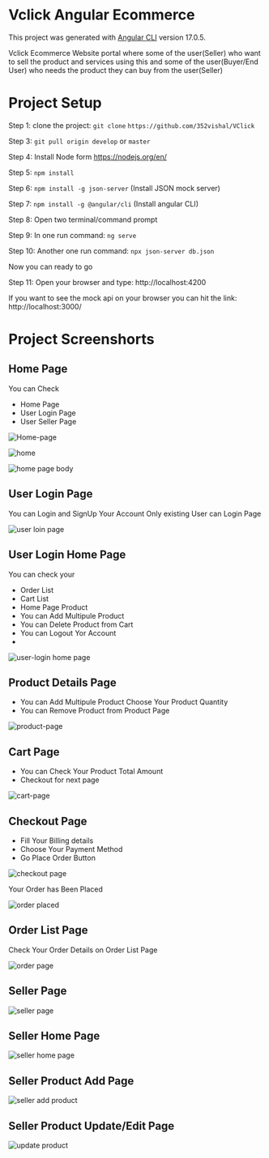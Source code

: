 # Vclick Angular Ecommerce 

This project was generated with [Angular CLI](https://github.com/angular/angular-cli) version 17.0.5.

Vclick Ecommerce Website portal where some of the user(Seller) who want to sell the product and services using this and some of the user(Buyer/End User) who needs the product they can buy from the user(Seller)

# Project Setup 

Step 1: clone the project: `git clone`
`https://github.com/352vishal/VClick`

Step 3: `git pull origin develop` or `master`

Step 4: Install Node form https://nodejs.org/en/

Step 5: `npm install`

Step 6: `npm install -g json-server` (Install JSON mock server)

Step 7: `npm install -g @angular/cli`  (Install angular CLI)

Step 8: Open two terminal/command prompt

Step 9: In one run command: `ng serve`

Step 10: Another one run command: `npx json-server db.json`

Now you can ready to go

Step 11: Open your browser and type: http://localhost:4200

If you want to see the mock api on your browser you can hit the link: http://localhost:3000/

# Project Screenshorts

## Home Page
You can Check
- Home Page
- User Login Page
- User Seller Page
  
![Home-page](https://github.com/352vishal/V-Click/assets/87866318/6352eb96-9c94-4a16-b438-2e1f517c6f43)


![home](https://github.com/352vishal/V-Click/assets/87866318/e658da50-b6ed-49c9-9b01-83abb7dd2a8c)


![home page body](https://github.com/352vishal/V-Click/assets/87866318/0dc7d5d5-8c30-467a-8ab1-b4f788b6ab8f)


## User Login Page
You can Login and SignUp Your Account
Only existing User can Login Page

![user loin page](https://github.com/352vishal/V-Click/assets/87866318/9963c7c6-6383-4d13-ac0f-a1805925f241)

## User Login Home Page
You can check your 
- Order List 
- Cart List
- Home Page Product
- You can Add Multipule Product
- You can Delete Product from Cart
- You can Logout Yor Account
- 
![user-login home page](https://github.com/352vishal/V-Click/assets/87866318/0ed2bbb3-2c91-4011-88ed-1b20ee1c6611)

## Product Details Page
- You can Add Multipule Product Choose Your Product Quantity 
- You can Remove Product from Product Page
  
![product-page](https://github.com/352vishal/V-Click/assets/87866318/c2aa8772-dc0c-4e3e-bf7e-dd47ca91f12b)

## Cart Page
- You can Check Your Product Total Amount
- Checkout for next page 

![cart-page](https://github.com/352vishal/V-Click/assets/87866318/7c866820-b4c2-4271-b4a7-5072ccec1dcd)

## Checkout Page
- Fill Your Billing details
- Choose Your Payment Method
- Go Place Order Button
   
![checkout page](https://github.com/352vishal/V-Click/assets/87866318/79370e8f-2fe9-448d-ac86-0e321c5e57da)

Your Order has Been Placed

![order placed](https://github.com/352vishal/V-Click/assets/87866318/b6d6755b-918d-421f-88bd-cba455d0756c)

## Order List Page
Check Your Order Details on Order List Page

![order page](https://github.com/352vishal/V-Click/assets/87866318/1479b456-6f91-40db-8ef3-b51fc9914a68)


## Seller Page

![seller page](https://github.com/352vishal/V-Click/assets/87866318/dfa87755-6878-4af8-ba69-e33343815da1)


## Seller Home Page


![seller home page](https://github.com/352vishal/V-Click/assets/87866318/7ef5441f-e492-4707-b6bb-81e6840a4cc5)


## Seller Product Add Page

![seller add product](https://github.com/352vishal/V-Click/assets/87866318/05cae07f-40de-4939-a992-de97d9bef95c)


## Seller Product Update/Edit Page

![update product](https://github.com/352vishal/V-Click/assets/87866318/3307cd4b-09ba-4720-b027-b050c2e05e5f)

